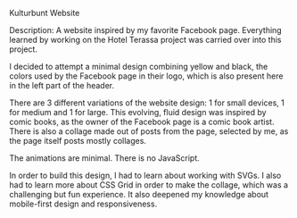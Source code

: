 Kulturbunt Website

Description: A website inspired by my favorite Facebook page. Everything learned by working on the Hotel Terassa project was carried over into this project.

I decided to attempt a minimal design combining yellow and black, the colors used by the Facebook page in their logo, which is also present here in the 
left part of the header.

There are 3 different variations of the website design: 1 for small devices, 1 for medium and 1 for large. This evolving, fluid design was inspired by 
comic books, as the owner of the Facebook page is a comic book artist. There is also a collage made out of posts from the page, selected by me, 
as the page itself posts mostly collages.

The animations are minimal. There is no JavaScript.

In order to build this design, I had to learn about working with SVGs. I also had to learn more about CSS Grid in order to make the collage, 
which was a challenging but fun experience. It also deepened my knowledge about mobile-first design and responsiveness.
